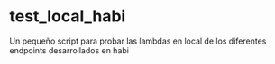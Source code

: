 # test_local_habi
Un pequeño script para probar las lambdas en local de los diferentes endpoints desarrollados en habi
